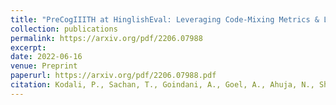 ```yaml
---
title: "PreCogIIITH at HinglishEval: Leveraging Code-Mixing Metrics & Language Model Embeddings To Estimate Code-Mix Quality"
collection: publications
permalink: https://arxiv.org/pdf/2206.07988
excerpt:
date: 2022-06-16
venue: Preprint
paperurl: https://arxiv.org/pdf/2206.07988.pdf
citation: Kodali, P., Sachan, T., Goindani, A., Goel, A., Ahuja, N., Shrivastava, M. and Kumaraguru, P., 2022. PreCogIIITH at HinglishEval:Leveraging Code-Mixing Metrics & Language Model Embeddings To Estimate Code-Mix Quality. arXiv preprint arXiv:2206.07988.
---
```


<!-- [Download paper here](https://aclanthology.org/2021.ranlp-1.52.pdf) -->
